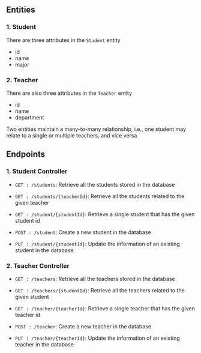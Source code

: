 ## Entities
### 1. Student
There are three attributes in the `Student` entity
- id
- name
- major

### 2. Teacher
There are also three attributes in the `Teacher` entity
- id
- name
- department

Two entities maintain a many-to-many relationship, i.e., one student
may relate to a single or multiple teachers, and vice versa



## Endpoints
### 1. Student Controller
- `GET : /students`: Retrieve all the students stored in the database


- `GET : /students/{teacherId}`: Retrieve all the students related to the given teacher


- `GET : /student/{studentId}`: Retrieve a single student that has the given student id


- `POST : /student`: Create a new student in the database


- `PUT : /student/{studentId}`: Update the information of an existing student in the database

### 2. Teacher Controller
- `GET : /teachers`: Retrieve all the teachers stored in the database


- `GET : /teachers/{studentId}`: Retrieve all the teachers related to the given student


- `GET : /teacher/{teacherId}`: Retrieve a single teacher that has the given teacher id


- `POST : /teacher`: Create a new teacher in the database


- `PUT : /teacher/{teacherId}`: Update the information of an existing teacher in the database
